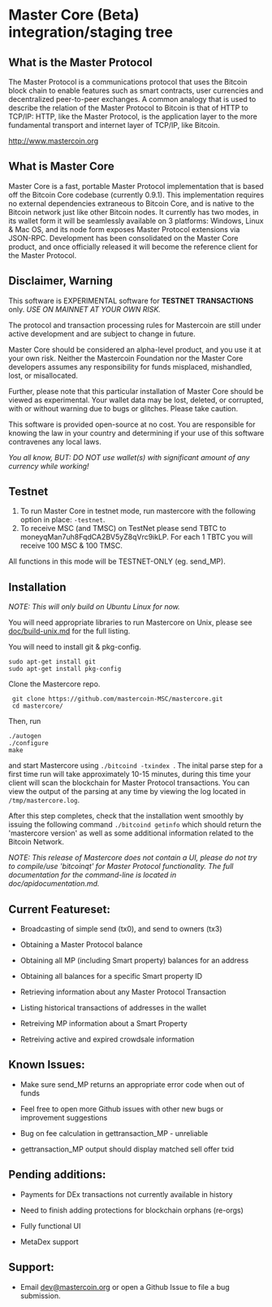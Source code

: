 Master Core (Beta) integration/staging tree
=================================================

What is the Master Protocol
----------------------------
The Master Protocol is a communications protocol that uses the Bitcoin block chain to enable features such as smart contracts, user currencies and decentralized peer-to-peer exchanges. A common analogy that is used to describe the relation of the Master Protocol to Bitcoin is that of HTTP to TCP/IP: HTTP, like the Master Protocol, is the application layer to the more fundamental transport and internet layer of TCP/IP, like Bitcoin.

http://www.mastercoin.org

What is Master Core
---------------------------

Master Core is a fast, portable Master Protocol implementation that is based off the Bitcoin Core codebase (currently 0.9.1). This implementation requires no external dependencies extraneous to Bitcoin Core, and is native to the Bitcoin network just like other Bitcoin nodes. It currently has two modes, in its wallet form it will be seamlessly available on 3 platforms: Windows, Linux & Mac OS, and its node form exposes Master Protocol extensions via JSON-RPC. Development has been consolidated on the Master Core product, and once officially released it will become the reference client for the Master Protocol.

Disclaimer, Warning
--------------

This software is EXPERIMENTAL software for **TESTNET TRANSACTIONS** only. *USE ON MAINNET AT YOUR OWN RISK.*

The protocol and transaction processing rules for Mastercoin are still under active development and are subject to change in future. 

Master Core should be considered an alpha-level product, and you use it at your own risk.  Neither the Mastercoin Foundation nor the Master Core developers assumes any responsibility for funds misplaced, mishandled, lost, or misallocated.

Further, please note that this particular installation of Master Core should be viewed as experimental.  Your wallet data may be lost, deleted, or corrupted, with or without warning due to bugs or glitches. Please take caution.

This software is provided open-source at no cost.  You are responsible for knowing the law in your country and determining if your use of this software contravenes any local laws.

*You all know, BUT: DO NOT use wallet(s) with significant amount of any currency while working!*

Testnet
-------------------

1. To run Master Core in testnet mode, run mastercore with the following option in place: ``` -testnet ```.
2. To receive MSC (and TMSC) on TestNet please send TBTC to moneyqMan7uh8FqdCA2BV5yZ8qVrc9ikLP. For each 1 TBTC you will receive 100 MSC & 100 TMSC.

All functions in this mode will be TESTNET-ONLY (eg. send_MP).

Installation
------------

*NOTE: This will only build on Ubuntu Linux for now.*

You will need appropriate libraries to run Mastercore on Unix, 
please see [doc/build-unix.md](doc/build-unix.md) for the full listing.

You will need to install git & pkg-config.

```
sudo apt-get install git
sudo apt-get install pkg-config
```

Clone the Mastercore repo.

```
 git clone https://github.com/mastercoin-MSC/mastercore.git
 cd mastercore/
```

Then, run

```
./autogen
./configure
make
```

and start Mastercore using ```./bitcoind -txindex ```. The inital parse step for a first time run
will take approximately 10-15 minutes, during this time your client will scan the blockchain for
Master Protocol transactions. You can view the output of the parsing at any time by viewing the log
located in ```/tmp/mastercore.log```.

After this step completes, check that the installation went smoothly by issuing the following
command ```./bitcoind getinfo``` which should return the 'mastercore version' as well as some
additional information related to the Bitcoin Network.

*NOTE: This release of Mastercore _does not contain a UI_, please do not try to compile/use 'bitcoinqt' for Master Protocol functionality. The full documentation for the command-line is located in doc/apidocumentation.md.* 

Current Featureset:
--------------------

* Broadcasting of simple send (tx0), and send to owners (tx3)

* Obtaining a Master Protocol balance

* Obtaining all MP (including Smart property) balances for an address

* Obtaining all balances for a specific Smart property ID

* Retrieving information about any Master Protocol Transaction

* Listing historical transactions of addresses in the wallet

* Retreiving MP information about a Smart Property

* Retreiving active and expired crowdsale information

Known Issues:
----------------

* Make sure send_MP returns an appropriate error code when out of funds

* Feel free to open more Github issues with other new bugs or improvement suggestions

* Bug on fee calculation in gettransaction_MP - unreliable

* gettransaction_MP output should display matched sell offer txid

Pending additions:
-------------------

* Payments for DEx transactions not currently available in history

* Need to finish adding protections for blockchain orphans (re-orgs)

* Fully functional UI

* MetaDex support

Support:
------------------

* Email dev@mastercoin.org or open a Github Issue to file a bug submission.
